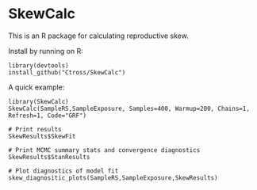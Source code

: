 SkewCalc
========
This is an R package for calculating reproductive skew.

Install by running on R:
```{r}
library(devtools)
install_github("Ctross/SkewCalc")
```

A quick example:
```{r}
library(SkewCalc)
SkewCalc(SampleRS,SampleExposure, Samples=400, Warmup=200, Chains=1, Refresh=1, Code="GRF")

# Print results
SkewResults$SkewFit

# Print MCMC summary stats and convergence diagnostics
SkewResults$StanResults

# Plot diagnostics of model fit
skew_diagnositic_plots(SampleRS,SampleExposure,SkewResults)
```




